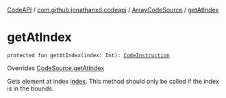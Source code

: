 [CodeAPI](../../index.md) / [com.github.jonathanxd.codeapi](../index.md) / [ArrayCodeSource](index.md) / [getAtIndex](.)

# getAtIndex

`protected fun getAtIndex(index: Int): `[`CodeInstruction`](../-code-instruction.md)

Overrides [CodeSource.getAtIndex](../-code-source/get-at-index.md)

Gets element at index [index](get-at-index.md#com.github.jonathanxd.codeapi.ArrayCodeSource$getAtIndex(kotlin.Int)/index). This method should only be called if the index
is in the bounds.

